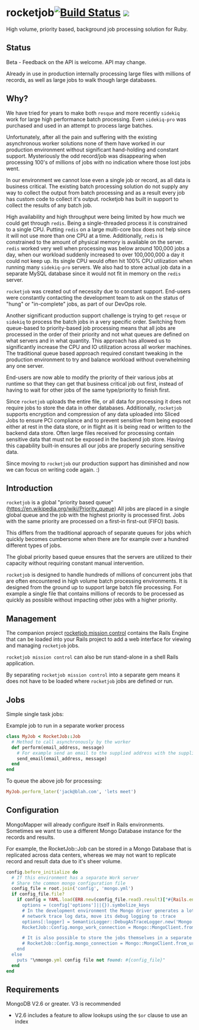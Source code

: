# rocketjob[![Build Status](https://secure.travis-ci.org/rocketjob/rocketjob.png?branch=master)](http://travis-ci.org/rocketjob/rocketjob) ![](http://ruby-gem-downloads-badge.herokuapp.com/rocketjob?type=total)

High volume, priority based, background job processing solution for Ruby.

## Status

Beta - Feedback on the API is welcome. API may change.

Already in use in production internally processing large files with millions
of records, as well as large jobs to walk though large databases.

## Why?

We have tried for years to make both `resque` and more recently `sidekiq`
work for large high performance batch processing.
Even `sidekiq-pro` was purchased and used in an attempt to process large batches.

Unfortunately, after all the pain and suffering with the existing asynchronous
worker solutions none of them have worked in our production environment without
significant hand-holding and constant support. Mysteriously the odd record/job
was disappearing when processing 100's of millions of jobs with no indication
where those lost jobs went.

In our environment we cannot lose even a single job or record, as all data is
business critical. The existing batch processing solution do not supply any way
to collect the output from batch processing and as a result every job has custom
code to collect it's output. rocketjob has built in support to collect the results
of any batch job.

High availability and high throughput were being limited by how much we could get
through `redis`. Being a single-threaded process it is constrained to a single
CPU. Putting `redis` on a large multi-core box does not help since it will not
use more than one CPU at a time.
Additionally, `redis` is constrained to the amount of physical memory is available
on the server.
`redis` worked very well when processing was below around 100,000 jobs a day,
when our workload suddenly increased to over 100,000,000 a day it could not keep
up. Its single CPU would often hit 100% CPU utilization when running many `sidekiq-pro`
servers. We also had to store actual job data in a separate MySQL database since
it would not fit in memory on the `redis` server.

`rocketjob` was created out of necessity due to constant support. End-users were
constantly contacting the development team to ask on the status of "hung" or
"in-complete" jobs, as part of our DevOps role.

Another significant production support challenge is trying to get `resque` or `sidekiq`
to process the batch jobs in a very specific order. Switching from queue-based
to priority-based job processing means that all jobs are processed in the order of
their priority and not what queues are defined on what servers and in what quantity.
This approach has allowed us to significantly increase the CPU and IO utilization
across all worker machines. The traditional queue based approach required constant
tweaking in the production environment to try and balance workload without overwhelming
any one server.

End-users are now able to modify the priority of their various jobs at runtime
so that they can get that business critical job out first, instead of having to
wait for other jobs of the same type/priority to finish first.

Since `rocketjob` uploads the entire file, or all data for processing it does not
require jobs to store the data in other databases.
Additionally, `rocketjob` supports encryption and compression of any data uploaded
into Sliced Jobs to ensure PCI compliance and to prevent sensitive from being exposed
either at rest in the data store, or in flight as it is being read or written to the
backend data store.
Often large files received for processing contain sensitive data that must not be exposed
in the backend job store. Having this capability built-in ensures all our jobs
are properly securing sensitive data.

Since moving to `rocketjob` our production support has diminished and now we can
focus on writing code again. :)

## Introduction

`rocketjob` is a global "priority based queue" (https://en.wikipedia.org/wiki/Priority_queue)
All jobs are placed in a single global queue and the job with the highest priority
is processed first. Jobs with the same priority are processed on a first-in
first-out (FIFO) basis.

This differs from the traditional approach of separate queues for jobs which
quickly becomes cumbersome when there are for example over a hundred different
types of jobs.

The global priority based queue ensures that the servers are utilized to their
capacity without requiring constant manual intervention.

`rocketjob` is designed to handle hundreds of millions of concurrent jobs
that are often encountered in high volume batch processing environments.
It is designed from the ground up to support large batch file processing.
For example a single file that contains millions of records to be processed
as quickly as possible without impacting other jobs with a higher priority.

## Management

The companion project [rocketjob mission control](https://github.com/lambcr/rocket_job_mission_control)
contains the Rails Engine that can be loaded into your Rails project to add
a web interface for viewing and managing `rocketjob` jobs.

`rocketjob mission control` can also be run stand-alone in a shell Rails application.

By separating `rocketjob mission control` into a separate gem means it does not
have to be loaded where `rocketjob` jobs are defined or run.

## Jobs

Simple single task jobs:

Example job to run in a separate worker process

```ruby
class MyJob < RocketJob::Job
  # Method to call asynchronously by the worker
  def perform(email_address, message)
    # For example send an email to the supplied address with the supplied message
    send_email(email_address, message)
  end
end
```

To queue the above job for processing:

```ruby
MyJob.perform_later('jack@blah.com', 'lets meet')
```

## Configuration

MongoMapper will already configure itself in Rails environments. Sometimes we want
to use a different Mongo Database instance for the records and results.

For example, the RocketJob::Job can be stored in a Mongo Database that is replicated
across data centers, whereas we may not want to replicate record and result data
due to it's sheer volume.

```ruby
config.before_initialize do
  # If this environment has a separate Work server
  # Share the common mongo configuration file
  config_file = root.join('config', 'mongo.yml')
  if config_file.file?
    if config = YAML.load(ERB.new(config_file.read).result)["#{Rails.env}_work]
      options = (config['options']||{}).symbolize_keys
      # In the development environment the Mongo driver generates a lot of
      # network trace log data, move its debug logging to :trace
      options[:logger] = SemanticLogger::DebugAsTraceLogger.new('Mongo:Work')
      RocketJob::Config.mongo_work_connection = Mongo::MongoClient.from_uri(config['uri'], options)

      # It is also possible to store the jobs themselves in a separate MongoDB database
      # RocketJob::Config.mongo_connection = Mongo::MongoClient.from_uri(config['uri'], options)
    end
  else
    puts "\nmongo.yml config file not found: #{config_file}"
  end
end
```

## Requirements

MongoDB V2.6 or greater. V3 is recommended

* V2.6 includes a feature to allow lookups using the `$or` clause to use an index
